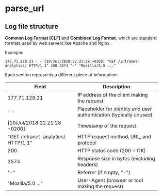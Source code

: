 # parse_url

## Log file structure
**Common Log Format (CLF)** and **Combined Log Format**, which are standard formats used by web servers like Apache and Nginx.  

Example:  
```
177.71.128.21 - - [10/Jul/2018:22:21:28 +0200] "GET /intranet-analytics/ HTTP/1.1" 200 3574 "-" "Mozilla/5.0 ..."
```

Each section represents a different piece of information:

**Field** | **Description**
--- | ---
177.71.128.21 | IP address of the client making the request
`- -` | Placeholder for identity and user authentication (typically unused)
[10/Jul/2018:22:21:28 +0200] | Timestamp of the request
"GET /intranet-analytics/ HTTP/1.1"	| HTTP request method, URL, and protocol
200	| HTTP status code (200 = OK)
3574 | Response size in bytes (excluding headers)
"-"	| Referrer (if empty, "-")
"Mozilla/5.0 ..." | User-Agent (browser or tool making the request)